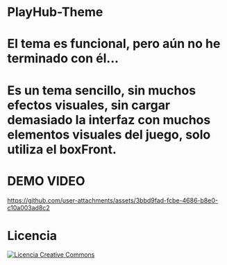 # PlayHub-Theme
# El tema es funcional, pero aún no he terminado con él...
# Es un tema sencillo, sin muchos efectos visuales, sin cargar demasiado la interfaz con muchos elementos visuales del juego, solo utiliza el boxFront. 
# DEMO VIDEO
https://github.com/user-attachments/assets/3bbd9fad-fcbe-4686-b8e0-c10a003ad8c2

# Licencia
<a rel="license" href="http://creativecommons.org/licenses/by-nc-sa/4.0/"><img alt="Licencia Creative Commons" style="border-width:0" src="https://i.creativecommons.org/l/by-nc-sa/4.0/88x31.png" /></a><br /><a rel="license" href="http://creativecommons.org/licenses/by-nc-sa/4.0/"></a>
